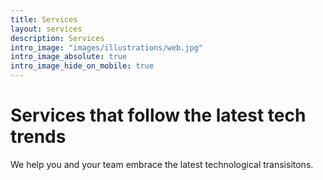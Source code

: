 ```yaml
---
title: Services
layout: services
description: Services
intro_image: "images/illustrations/web.jpg"
intro_image_absolute: true
intro_image_hide_on_mobile: true
---
```


# Services that follow the latest tech trends

We help you and your team embrace the latest technological transisitons.